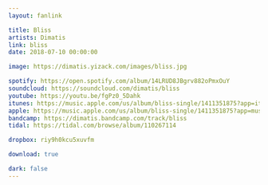 ```yaml
---
layout: fanlink

title: Bliss
artists: Dimatis
link: bliss
date: 2018-07-10 00:00:00

image: https://dimatis.yizack.com/images/bliss.jpg

spotify: https://open.spotify.com/album/14LRUD8JBgrv882oPmxOuY
soundcloud: https://soundcloud.com/dimatis/bliss
youtube: https://youtu.be/fgPz0_5Dahk
itunes: https://music.apple.com/us/album/bliss-single/1411351875?app=itunes
apple: https://music.apple.com/us/album/bliss-single/1411351875?app=music
bandcamp: https://dimatis.bandcamp.com/track/bliss
tidal: https://tidal.com/browse/album/110267114

dropbox: riy9h0kcu5xuvfm

download: true

dark: false
---
```

